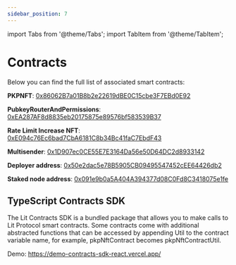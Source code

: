 ```yaml
---
sidebar_position: 7
---
```


import Tabs from '@theme/Tabs';
import TabItem from '@theme/TabItem';

# Contracts

Below you can find the full list of associated smart contracts:

**PKPNFT**:                 	[0x86062B7a01B8b2e22619dBE0C15cbe3F7EBd0E92](https://polygonscan.com/address/0x86062B7a01B8b2e22619dBE0C15cbe3F7EBd0E92)

**PubkeyRouterAndPermissions**: [0xEA287AF8d8835eb20175875e89576bf583539B37](https://polygonscan.com/address/0xEA287AF8d8835eb20175875e89576bf583539B37)

**Rate Limit Increase NFT**:	[0xE094c76Ec6bad7CbA6181C8b34Bc41faC7EbdF43](https://polygonscan.com/address/0xE094c76Ec6bad7CbA6181C8b34Bc41faC7EbdF43)

**Multisender**:            	[0x1D907ec0CE55E7E3164Da56e50D64DC2d8933142](https://polygonscan.com/address/0x1D907ec0CE55E7E3164Da56e50D64DC2d8933142)

**Deployer address**:       	[0x50e2dac5e78B5905CB09495547452cEE64426db2](https://polygonscan.com/address/0x50e2dac5e78B5905CB09495547452cEE64426db2)

**Staked node address**:    	[0x091e9b0a5A404A394377d08C0Fd8C3418075e1fe](https://polygonscan.com/address/0x091e9b0a5A404A394377d08C0Fd8C3418075e1fe)

## TypeScript Contracts SDK 

The Lit Contracts SDK is a bundled package that allows you to make calls to Lit Protocol smart contracts. Some contracts come with additional abstracted functions that can be accessed by appending Util to the contract variable name, for example, pkpNftContract becomes pkpNftContractUtil.

Demo: https://demo-contracts-sdk-react.vercel.app/
